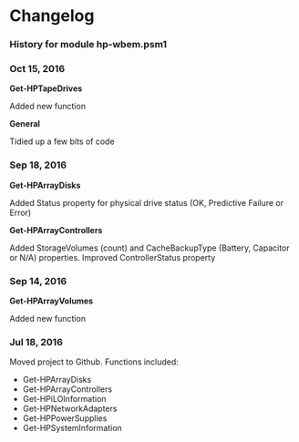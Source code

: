 # Changelog
### History for module hp-wbem.psm1

### Oct 15, 2016
  **Get-HPTapeDrives**
  
  Added new function
  
  **General**

  Tidied up a few bits of code
  
### Sep 18, 2016
  **Get-HPArrayDisks**
  
  Added Status property for physical drive status (OK, Predictive Failure or Error) 

  **Get-HPArrayControllers**
  
  Added StorageVolumes (count) and CacheBackupType (Battery, Capacitor or N/A) properties. Improved ControllerStatus property

### Sep 14, 2016
  **Get-HPArrayVolumes**
  
  Added new function

### Jul 18, 2016
Moved project to Github. Functions included:
* Get-HPArrayDisks
* Get-HPArrayControllers
* Get-HPiLOInformation
* Get-HPNetworkAdapters
* Get-HPPowerSupplies
* Get-HPSystemInformation
